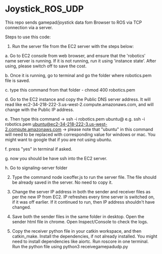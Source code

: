 # Joystick_ROS_UDP

This repo sends gamepad/joystick data fom Browser to ROS via TCP connection via a server.

Steps to use this code:

1. Run the server file from the EC2 server with the steps below:

a. Go to EC2 console from web browser, and ensure that the 'robotics' name server is running. If it is not running, run it using 'instance state'. After using, please switch off to save the cost.

b. Once it is running, go to terminal and go the folder where robotics.pem file is saved.

c. type this command from that folder - chmod 400 robotics.pem

d. Go to the EC2 instance and copy the Public DNS server address. It will read like ec2-34-218-222-3.us-west-2.compute.amazonaws.com, and will change with the Public IP address.

e. Then type this command -> ssh -i robotics.pem ubuntu@<replace with public ip address> e.g. ssh -i robotics.pem ubuntu@ec2-34-218-222-3.us-west-2.compute.amazonaws.com -> please note that "ubuntu" in this command will need to be replaced with corresponding value for windows or mac. You might want to google that if you are not using ubuntu.

f. press "yes" in terminal if asked.

g. now you should be have ssh into the EC2 server.

h. Go to signaling-server folder


2. Type the command node iceoffer.js to run the server file. The file should be already saved in the server. No need to copy it.

4. Change the server IP address in both the sender and receiver files as per the new IP from EC2. IP refreshes every time server is switched on, if it was off earlier. If it continued to run, then IP address shouldn't have changed.

5. Save both the sender files in the same folder in desktop. Open the sender html file in chrome. Open Inspect/Console to check the logs.

6. Copy the receiver python file in your catkin workspace, and then catkin_make. Install the dependencies, if not already installed. You might need to install dependencies like aiortc. Run roscore in one terminal. Run the python file using python3 receivegamepadudp.py

